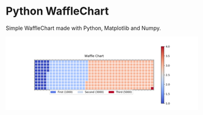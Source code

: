 # Python WaffleChart

Simple WaffleChart made with Python, Matplotlib and Numpy.


![](https://raw.githubusercontent.com/ghhernandes/waffle-chart-python/master/WaffleChart.png)
